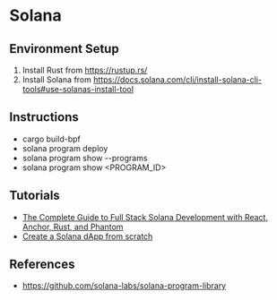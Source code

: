 # Solana

## Environment Setup
1. Install Rust from https://rustup.rs/
2. Install Solana from https://docs.solana.com/cli/install-solana-cli-tools#use-solanas-install-tool

## Instructions
* cargo build-bpf
* solana program deploy <PROGRAM>
* solana program show --programs
* solana program show <PROGRAM_ID>

## Tutorials
* [The Complete Guide to Full Stack Solana Development with React, Anchor, Rust, and Phantom](https://dev.to/edge-and-node/the-complete-guide-to-full-stack-solana-development-with-react-anchor-rust-and-phantom-3291)
* [Create a Solana dApp from scratch](https://lorisleiva.com/create-a-solana-dapp-from-scratch)
  
  
## References
* https://github.com/solana-labs/solana-program-library
